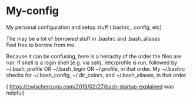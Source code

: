 # My-config
My personal configuration and setup stuff (.bashrc, .config, etc)

The may be a lot of *borrowed* stuff in .bashrc and .bash_aliases <br />
Feel free to borrow from me.


Because it can be confusing, here is a heirachy of the order the files are run:
If shell is a login shell (e.g. via ssh), /etc/profile is run, followed by ~/.bash_profile OR ~/.bash_login OR ~/.profile, in that order.
My ~/.bashrc checks for ~/.bash_config, ~/.dir_colors, and ~/.bash_aliases, in that order.

( https://zwischenzugs.com/2019/02/27/bash-startup-explained was helpful)
